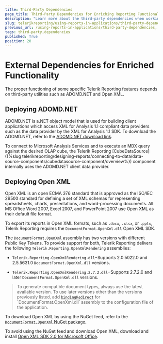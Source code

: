 ```yaml
---
title: Third-Party Dependencies
page_title: Third-Party Dependencies for Enriching Reporting Functionalities
description: "Learn more about the third-party dependencies when working with Telerik Reporting that let you use specific features like Open XML rendering and ADOMD.NET."
slug: telerikreporting/using-reports-in-applications/third-party-dependencies
previous_url: /using-reports-in-applications/third-party-dependencies, /installation-deploying-adomd.net, /installation-deploying-openxml
tags: third-party,dependencies
published: True
position: 20
---
```


# External Dependencies for Enriched Functionality

The proper functioning of some specific Telerik Reporting features depends on third-party utilities such as ADOMD.NET and Open XML.

## Deploying ADOMD.NET

ADOMD.NET is a.NET object model that is used for building client applications which access XML for Analysis 1.1 compliant data providers such as the data provider by the XML for Analysis 1.1 SDK. To download the ADOMD.NET, refer to the [ADOMD.NET download link](https://www.microsoft.com/en-us/download/details.aspx?id=55264).

To connect to Microsoft Analysis Services and to execute an MDX query against the desired OLAP cube, the Telerik Reporting [CubeDataSource]({%slug telerikreporting/designing-reports/connecting-to-data/data-source-components/cubedatasource-component/overview%}) component internally uses the ADOMD.NET client data provider.

## Deploying Open XML

Open XML is an open ECMA 376 standard that is approved as the ISO/IEC 29500 standard for defining a set of XML schemas for representing spreadsheets, charts, presentations, and word-processing documents. All MS Office Word 2007, Excel 2007, and PowerPoint 2007 use Open XML as their default file format.

To export its reports in Open XML formats, such as `.docx`, `.xlsx`, or `.pptx`, Telerik Reporting requires the `DocumentFormat.OpenXml.dll` Open XML SDK.

The `DocumentFormat.OpenXml` assembly has two versions with different Public Key Tokens. To provide support for both, Telerik Reporting delivers the following `Telerik.Reporting.OpenXmlRendering` assemblies:

* `Telerik.Reporting.OpenXmlRendering.dll`−Supports 2.0.5022.0 and 2.5.5631.0 `DocumentFormat.OpenXml.dll` versions.

* `Telerik.Reporting.OpenXmlRendering.2.7.2.dll`−Supports 2.7.2.0 and later `DocumentFormat.OpenXml.dll` versions.

> To generate compatible document types, always use the latest available version. To use later versions other than the versions previously listed, add [`bindingRedirect`](http://msdn.microsoft.com/en-us/library/eftw1fys(v=vs.110).aspx) for `DocumentFormat.OpenXml.dll` assembly to the configuration file of the application.

To download Open XML by using the NuGet feed, refer to the [`DocumentFormat.OpenXml` NuGet package](https://www.nuget.org/packages/DocumentFormat.OpenXml/).

To avoid using the NuGet feed and download Open XML, download and install [Open XML SDK 2.0 for Microsoft Office](https://learn.microsoft.com/en-us/previous-versions/office/developer/office-2010/bb456487(v=office.14)).
